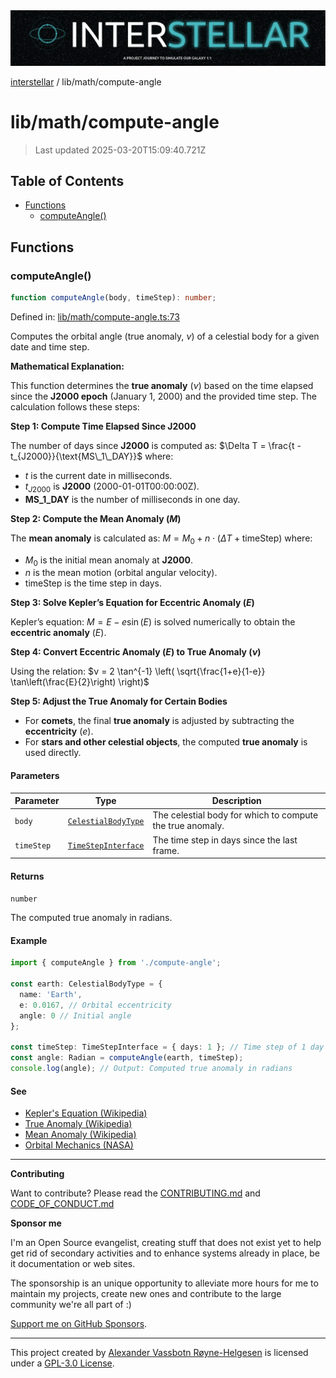 <div><img alt="SPECCER logo" src="https://raw.githubusercontent.com/phun-ky/interstellar/main/public/interstellar-header.png" style="max-height:120px;"/></div>

[interstellar](../../README.md) / lib/math/compute-angle

# lib/math/compute-angle

> Last updated 2025-03-20T15:09:40.721Z

## Table of Contents

- [Functions](#functions)
  - [computeAngle()](#computeangle)

## Functions

### computeAngle()

```ts
function computeAngle(body, timeStep): number;
```

Defined in:
[lib/math/compute-angle.ts:73](https://github.com/phun-ky/interstellar/blob/main/src/lib/math/compute-angle.ts#L73)

Computes the orbital angle (true anomaly, $ν$) of a celestial body for a given
date and time step.

**Mathematical Explanation:**

This function determines the **true anomaly** ($ν$) based on the time elapsed
since the **J2000 epoch** (January 1, 2000) and the provided time step. The
calculation follows these steps:

**Step 1: Compute Time Elapsed Since J2000**

The number of days since **J2000** is computed as:
$\Delta T = \frac{t - t_{J2000}}{\text{MS\_1\_DAY}}$ where:

- $t$ is the current date in milliseconds.
- $t_{J2000}$ is **J2000** (2000-01-01T00:00:00Z).
- **MS_1_DAY** is the number of milliseconds in one day.

**Step 2: Compute the Mean Anomaly ($M$)**

The **mean anomaly** is calculated as:
$M = M_0 + n \cdot (\Delta T + \text{timeStep})$ where:

- $M_0$ is the initial mean anomaly at **J2000**.
- $n$ is the mean motion (orbital angular velocity).
- $\text{timeStep}$ is the time step in days.

**Step 3: Solve Kepler’s Equation for Eccentric Anomaly ($E$)**

Kepler’s equation: $M = E - e \sin(E)$ is solved numerically to obtain the
**eccentric anomaly** ($E$).

**Step 4: Convert Eccentric Anomaly ($E$) to True Anomaly ($ν$)**

Using the relation:
$ν = 2 \tan^{-1} \left( \sqrt{\frac{1+e}{1-e}} \tan\left(\frac{E}{2}\right) \right)$

**Step 5: Adjust the True Anomaly for Certain Bodies**

- For **comets**, the final **true anomaly** is adjusted by subtracting the
  **eccentricity** ($e$).
- For **stars and other celestial objects**, the computed **true anomaly** is
  used directly.

#### Parameters

| Parameter  | Type                                                                     | Description                                               |
| ---------- | ------------------------------------------------------------------------ | --------------------------------------------------------- |
| `body`     | [`CelestialBodyType`](../../types/celestial-bodies.md#celestialbodytype) | The celestial body for which to compute the true anomaly. |
| `timeStep` | [`TimeStepInterface`](../../types/temporal.md#timestepinterface)         | The time step in days since the last frame.               |

#### Returns

`number`

The computed true anomaly in radians.

#### Example

```ts
import { computeAngle } from './compute-angle';

const earth: CelestialBodyType = {
  name: 'Earth',
  e: 0.0167, // Orbital eccentricity
  angle: 0 // Initial angle
};

const timeStep: TimeStepInterface = { days: 1 }; // Time step of 1 day
const angle: Radian = computeAngle(earth, timeStep);
console.log(angle); // Output: Computed true anomaly in radians
```

#### See

- [Kepler's Equation (Wikipedia)](https://en.wikipedia.org/wiki/Kepler%27s_equation)
- [True Anomaly (Wikipedia)](https://en.wikipedia.org/wiki/True_anomaly)
- [Mean Anomaly (Wikipedia)](https://en.wikipedia.org/wiki/Mean_anomaly)
- [Orbital Mechanics (NASA)](https://solarsystem.nasa.gov/basics/chapter2-2/)

---

**Contributing**

Want to contribute? Please read the
[CONTRIBUTING.md](https://github.com/phun-ky/interstellar/blob/main/CONTRIBUTING.md)
and
[CODE_OF_CONDUCT.md](https://github.com/phun-ky/interstellar/blob/main/CODE_OF_CONDUCT.md)

**Sponsor me**

I'm an Open Source evangelist, creating stuff that does not exist yet to help
get rid of secondary activities and to enhance systems already in place, be it
documentation or web sites.

The sponsorship is an unique opportunity to alleviate more hours for me to
maintain my projects, create new ones and contribute to the large community
we're all part of :)

[Support me on GitHub Sponsors](https://github.com/sponsors/phun-ky).

---

This project created by [Alexander Vassbotn Røyne-Helgesen](http://phun-ky.net)
is licensed under a
[GPL-3.0 License](https://choosealicense.com/licenses/gpl-3.0/).
